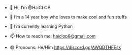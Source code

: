 - 👋 Hi, I’m @HaiCLOP
- 👀 I’m a 14 year boy who loves to make cool and fun stuffs
- 🌱 I’m currently learning Python
  
- 📫 How to reach me: haiclop6@gmail.com
- 😄 Pronouns: He/Him
https://discord.gg/AWQDTHFEsk

<!---
HaiCLOP/HaiCLOP is a ✨ special ✨ repository because its `README.md` (this file) appears on your GitHub profile.
You can click the Preview link to take a look at your changes.
--->
